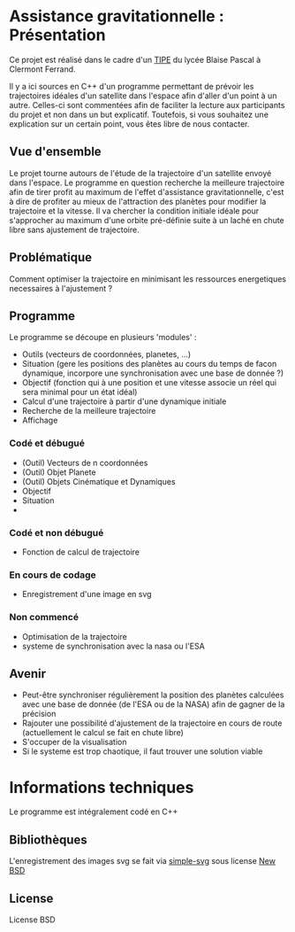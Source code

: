 # Assistance gravitationnelle : Présentation
Ce projet est réalisé dans le cadre d'un [TIPE](https://fr.wikipedia.org/wiki/Travail_d%27initiative_personnelle_encadr%C3%A9) du lycée Blaise Pascal à Clermont Ferrand.

Il y a ici sources en C++ d'un programme permettant de prévoir les trajectoires idéales d'un satellite dans l'espace afin d'aller d'un point à un autre. Celles-ci sont commentées afin de faciliter la lecture aux participants du projet et non dans un but explicatif. Toutefois, si vous souhaitez une explication sur un certain point, vous êtes libre de nous contacter.

## Vue d'ensemble
Le projet tourne autours de l'étude de la trajectoire d'un satellite envoyé dans l'espace. Le programme en question recherche la meilleure trajectoire afin de tirer profit au maximum de l'effet d'assistance gravitationnelle, c'est à dire de profiter au mieux de l'attraction des planètes pour modifier la trajectoire et la vitesse. Il va chercher la condition initiale idéale pour s'approcher au maximum d'une orbite pré-définie suite à un laché en chute libre sans ajustement de trajectoire.

## Problématique
Comment optimiser la trajectoire en minimisant les ressources energetiques necessaires à l'ajustement ?

## Programme
Le programme se découpe en plusieurs 'modules' :
* Outils (vecteurs de coordonnées, planetes, ...)
* Situation (gere les positions des planètes au cours du temps de facon dynamique, incorpore une synchronisation avec une base de donnée ?)
* Objectif (fonction qui à une position et une vitesse associe un réel qui sera minimal pour un état idéal)
* Calcul d'une trajectoire à partir d'une dynamique initiale
* Recherche de la meilleure trajectoire
* Affichage

### Codé et débugué
* (Outil) Vecteurs de n coordonnées
* (Outil) Objet Planete
* (Outil) Objets Cinématique et Dynamiques
* Objectif
* Situation
* 
### Codé et non débugué
* Fonction de calcul de trajectoire

### En cours de codage
* Enregistrement d'une image en svg

### Non commencé
* Optimisation de la trajectoire
* systeme de synchronisation avec la nasa ou l'ESA

## Avenir
* Peut-être synchroniser régulièrement la position des planètes calculées avec une base de donnée (de l'ESA ou de la NASA) afin de gagner de la précision
* Rajouter une possibilité d'ajustement de la trajectoire en cours de route (actuellement le calcul se fait en chute libre)
* S'occuper de la visualisation
* Si le systeme est trop chaotique, il faut trouver une solution viable

# Informations techniques
Le programme est intégralement codé en C++
## Bibliothèques
L'enregistrement des images svg se fait via [simple-svg](https://code.google.com/p/simple-svg/) sous license [New BSD](opensource.org/licenses/BSD-3-Clause)
## License
License BSD
